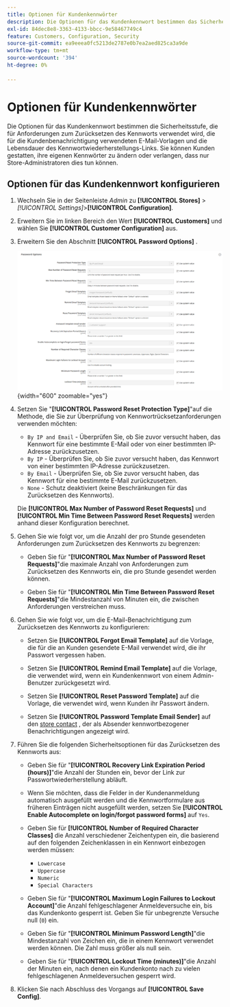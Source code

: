 ```yaml
---
title: Optionen für Kundenkennwörter
description: Die Optionen für das Kundenkennwort bestimmen das Sicherheitsniveau für verschiedene Kundenfunktionen Ihres Stores.
exl-id: 84dec8e8-3363-4133-bbcc-9e58467749c4
feature: Customers, Configuration, Security
source-git-commit: ea9eeea0fc5213de2787e0b7ea2aed825ca3a9de
workflow-type: tm+mt
source-wordcount: '394'
ht-degree: 0%

---
```


# Optionen für Kundenkennwörter

Die Optionen für das Kundenkennwort bestimmen die Sicherheitsstufe, die für Anforderungen zum Zurücksetzen des Kennworts verwendet wird, die für die Kundenbenachrichtigung verwendeten E-Mail-Vorlagen und die Lebensdauer des Kennwortwiederherstellungs-Links. Sie können Kunden gestatten, ihre eigenen Kennwörter zu ändern oder verlangen, dass nur Store-Administratoren dies tun können.

## Optionen für das Kundenkennwort konfigurieren

1. Wechseln Sie in der Seitenleiste _Admin_ zu **[!UICONTROL Stores]** > _[!UICONTROL Settings]_>**[!UICONTROL Configuration]**.

1. Erweitern Sie im linken Bereich den Wert **[!UICONTROL Customers]** und wählen Sie **[!UICONTROL Customer Configuration]** aus.

1. Erweitern Sie den Abschnitt **[!UICONTROL Password Options]** .

   ![Kennwortoptionen](../configuration-reference/customers/assets/customer-configuration-password-options.png){width="600" zoomable="yes"}

1. Setzen Sie &quot;**[!UICONTROL Password Reset Protection Type]**&quot;auf die Methode, die Sie zur Überprüfung von Kennwortrücksetzanforderungen verwenden möchten:

   - `By IP and Email` - Überprüfen Sie, ob Sie zuvor versucht haben, das Kennwort für eine bestimmte E-Mail oder von einer bestimmten IP-Adresse zurückzusetzen.
   - `By IP` - Überprüfen Sie, ob Sie zuvor versucht haben, das Kennwort von einer bestimmten IP-Adresse zurückzusetzen.
   - `By Email` - Überprüfen Sie, ob Sie zuvor versucht haben, das Kennwort für eine bestimmte E-Mail zurückzusetzen.
   - `None` - Schutz deaktiviert (keine Beschränkungen für das Zurücksetzen des Kennworts).

   Die **[!UICONTROL Max Number of Password Reset Requests]** und **[!UICONTROL Min Time Between Password Reset Requests]** werden anhand dieser Konfiguration berechnet.

1. Gehen Sie wie folgt vor, um die Anzahl der pro Stunde gesendeten Anforderungen zum Zurücksetzen des Kennworts zu begrenzen:

   - Geben Sie für &quot;**[!UICONTROL Max Number of Password Reset Requests]**&quot;die maximale Anzahl von Anforderungen zum Zurücksetzen des Kennworts ein, die pro Stunde gesendet werden können.

   - Geben Sie für &quot;**[!UICONTROL Min Time Between Password Reset Requests]**&quot;die Mindestanzahl von Minuten ein, die zwischen Anforderungen verstreichen muss.

1. Gehen Sie wie folgt vor, um die E-Mail-Benachrichtigung zum Zurücksetzen des Kennworts zu konfigurieren:

   - Setzen Sie **[!UICONTROL Forgot Email Template]** auf die Vorlage, die für die an Kunden gesendete E-Mail verwendet wird, die ihr Passwort vergessen haben.

   - Setzen Sie **[!UICONTROL Remind Email Template]** auf die Vorlage, die verwendet wird, wenn ein Kundenkennwort von einem Admin-Benutzer zurückgesetzt wird.

   - Setzen Sie **[!UICONTROL Reset Password Template]** auf die Vorlage, die verwendet wird, wenn Kunden ihr Passwort ändern.

   - Setzen Sie **[!UICONTROL Password Template Email Sender]** auf den [store contact](../getting-started/store-details.md) , der als Absender kennwortbezogener Benachrichtigungen angezeigt wird.

1. Führen Sie die folgenden Sicherheitsoptionen für das Zurücksetzen des Kennworts aus:

   - Geben Sie für &quot;**[!UICONTROL Recovery Link Expiration Period (hours)]**&quot;die Anzahl der Stunden ein, bevor der Link zur Passwortwiederherstellung abläuft.

   - Wenn Sie möchten, dass die Felder in der Kundenanmeldung automatisch ausgefüllt werden und die Kennwortformulare aus früheren Einträgen nicht ausgefüllt werden, setzen Sie **[!UICONTROL Enable Autocomplete on login/forgot password forms]** auf `Yes`.

   - Geben Sie für **[!UICONTROL Number of Required Character Classes]** die Anzahl verschiedener Zeichentypen ein, die basierend auf den folgenden Zeichenklassen in ein Kennwort einbezogen werden müssen:

      - `Lowercase`
      - `Uppercase`
      - `Numeric`
      - `Special Characters`

   - Geben Sie für &quot;**[!UICONTROL Maximum Login Failures to Lockout Account]**&quot;die Anzahl fehlgeschlagener Anmeldeversuche ein, bis das Kundenkonto gesperrt ist. Geben Sie für unbegrenzte Versuche null (`0`) ein.

   - Geben Sie für &quot;**[!UICONTROL Minimum Password Length]**&quot;die Mindestanzahl von Zeichen ein, die in einem Kennwort verwendet werden können. Die Zahl muss größer als null sein.

   - Geben Sie für &quot;**[!UICONTROL Lockout Time (minutes)]**&quot;die Anzahl der Minuten ein, nach denen ein Kundenkonto nach zu vielen fehlgeschlagenen Anmeldeversuchen gesperrt wird.

1. Klicken Sie nach Abschluss des Vorgangs auf **[!UICONTROL Save Config]**.
